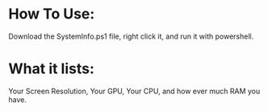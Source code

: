 # How To Use:
Download the SystemInfo.ps1 file, right click it, and run it with powershell.

# What it lists:
Your Screen Resolution, Your GPU, Your CPU, and how ever much RAM you have.
